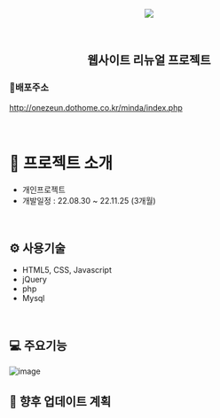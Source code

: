 <p align="middle" >
<img src="https://user-images.githubusercontent.com/78632052/204071581-0010c965-1801-4b3d-9d01-d4b5f56f7309.png"><br>
</p>

<div align="center">
<br/>
  <h2> 웹사이트 리뉴얼 프로젝트 </h2>
</div>

### 📌배포주소
http://onezeun.dothome.co.kr/minda/index.php

<br/>


# 📝 프로젝트 소개
- 개인프로젝트
- 개발일정 : 22.08.30 ~ 22.11.25 (3개월)
<br>

## ⚙️ 사용기술
- HTML5, CSS, Javascript
- jQuery
- php
- Mysql
<br>

## 💻 주요기능
![image](https://user-images.githubusercontent.com/78632052/204072080-0fe3e155-b404-406d-a203-f374ec3a1550.png)
<br>

## 🎯 향후 업데이트 계획
